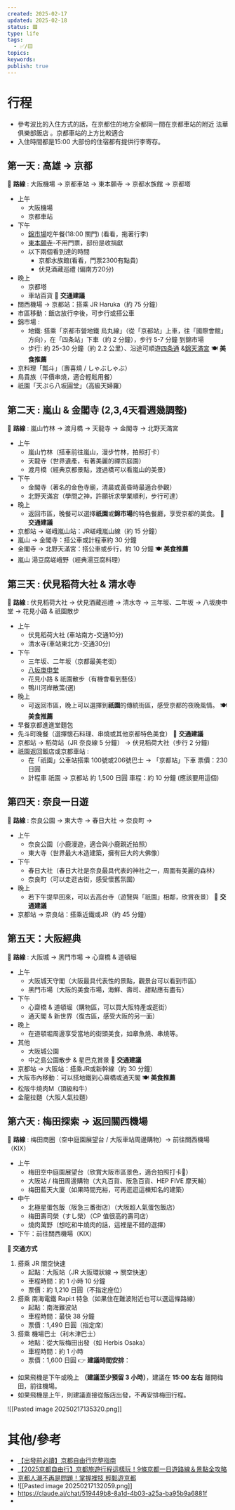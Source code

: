 ```yaml
---
created: 2025-02-17
updated: 2025-02-18
status: 🟥
type: life
tags:
  - ✅/🟨
topics: 
keywords: 
publish: true
---
```

# 行程
- 參考波比的入住方式的話，在京都住的地方全都同一間在京都車站的附近 法華俱樂部飯店 。京都車站的上方比較適合
- 入住時間都是15:00 大部份的住宿都有提供行李寄存。
## 第一天 : 高雄 → 京都
📍 **路線** :  大阪機場 → 京都車站 → 東本願寺 → 京都水族館 → 京都塔
- 上午 
	- 大阪機場
	- 京都車站
- 下午
	- [錦市場](https://bobbyworld.tw/2024-01-09-2714/)吃午餐(18:00 關門) (看看，拖著行李)
	- [東本願寺](https://www.gltjp.com/zh-hant/article/item/20867/#zh-13-91)-不用門票，部份是收捐獻
	- 以下兩個看到達的時間
		- 京都水族館(看看，門票2300有點貴)
		- 伏見酒藏巡禮 (偏南方20分)
- 晚上
	- 京都塔
	- 車站百貨
🚃 **交通建議**
- 關西機場 → 京都站：搭乘 JR Haruka（約 75 分鐘）
- 市區移動：飯店放行李後，可步行或搭公車
- 錦市場 : 
	- 地鐵: 搭乘「京都市營地鐵 烏丸線」（從「京都站」上車，往「國際會館」方向），在「四条站」下車（約 2 分鐘），步行 5-7 分鐘 到錦市場
	- 步行: 約 25-30 分鐘（約 2.2 公里）、沿途可順遊[四条通](https://gototravel.tw/kawaramachi-shopping-street/) &[錦天滿宮](https://www.bigfang.tw/blog/post/nishikitenmangu-kyoto)
🍽 **美食推薦**
- 京料理「瓢斗」（壽喜燒 / しゃぶしゃぶ）
- 鳥貴族（平價串燒，適合輕鬆用餐）
- 祇園「天ぷら八坂圓堂」（高級天婦羅）
## 第二天 : 嵐山 & 金閣寺 (2,3,4天看週幾調整)
📍 **路線** : 嵐山竹林 → 渡月橋 → 天龍寺 → 金閣寺 → 北野天滿宮
- 上午
    - 嵐山竹林（搭車前往嵐山，漫步竹林，拍照打卡）
    - 天龍寺（世界遺產，有著美麗的禪宗庭園）
    - 渡月橋（經典京都景點，渡過橋可以看嵐山的美景）
- 下午
    - 金閣寺（著名的金色寺廟，清晨或黃昏時最適合參觀）
    - 北野天滿宮（學問之神，許願祈求學業順利，步行可達）
- 晚上
    - 返回市區，晚餐可以選擇**祇園**或**錦市場**的特色餐廳，享受京都的美食。
🚃 **交通建議**
- 京都站 → 嵯峨嵐山站：JR嵯峨嵐山線（約 15 分鐘）
- 嵐山 → 金閣寺：搭公車或計程車約 30 分鐘
- 金閣寺 → 北野天滿宮：搭公車或步行，約 10 分鐘
🍽 **美食推薦**
- 嵐山 湯豆腐嵯峨野（經典湯豆腐料理）
## 第三天 : 伏見稻荷大社 & 清水寺
📍 **路線** :  伏見稻荷大社 → 伏見酒藏巡禮 →  清水寺 → 三年坂、二年坂 →  八坂庚申堂  →  花見小路 & 祇園散步
- 上午 
	- 伏見稻荷大社 (車站南方-交通10分)
	- 清水寺(車站東北方-交通30分)
- 下午
	- 三年坂、二年坂（京都最美老街）
	- [八坂庚申堂](https://bobbyworld.tw/2024-01-10-2720/)
	- 花見小路 & 祇園散步（有機會看到藝伎）
	- 鴨川河岸散策(選)
- 晚上
	- 可返回市區，晚上可以選擇到**祇園**的傳統街區，感受京都的夜晚風情。
🍽 **美食推薦**
- 早餐京都進進堂麵包
- 先斗町晚餐（選擇懷石料理、串燒或其他京都特色美食）
🚃 **交通建議**
- 京都站 → 稻荷站（JR 奈良線 5 分鐘） → 伏見稻荷大社（步行 2 分鐘)
- 祇園返回飯店或京都車站 :
	- 在「祇園」公車站搭乘 100號或206號巴士 → 「京都站」下車 票價：230 日圓
	- 計程車 祇園 → 京都站 約 1,500 日圓 車程：約 10 分鐘 (應該要用這個)
## 第四天 : 奈良一日遊
📍 **路線** :  奈良公園  → 東大寺 → 春日大社  → 奈良町  →
- 上午 
	- 奈良公園（小鹿漫遊，適合與小鹿親近拍照）
	- 東大寺（世界最大木造建築，擁有巨大的大佛像）
- 下午
	- 春日大社（春日大社是奈良最具代表的神社之一，周圍有美麗的森林）
	- 奈良町（可以走逛古街，感受懷舊氛圍）
- 晚上
	- 若下午提早回來，可以去高台寺（遊覽與「祇園」相鄰，欣賞夜景）
🚃 **交通建議**
- 京都站 → 奈良站：搭乘近鐵或JR（約 45 分鐘）
## 第五天：大阪經典
📍 **路線** :  大阪城 → 黑門市場 → 心齋橋 & 道頓堀
- 上午 
	- 大阪城天守閣（大阪最具代表性的景點，觀景台可以看到市區）
	- 黑門市場（大阪的美食市場，海鮮、壽司、甜點應有盡有）
- 下午
	- 心齋橋 & 道頓堀（購物區，可以買大阪特產或逛街）
	- 通天閣 & 新世界（復古區，感受大阪的另一面）
- 晚上
	- 在道頓堀周邊享受當地的街頭美食，如章魚燒、串燒等。
- 其他
	- 大阪城公園
	- 中之島公園散步 & 星巴克賞景
🚃 **交通建議**
- 京都站 → 大阪站：搭乘JR或新幹線（約 30 分鐘）
- 大阪市內移動：可以搭地鐵到心齋橋或通天閣
🍽 **美食推薦**
- 松阪牛燒肉M（頂級和牛）
- 金龍拉麵（大阪人氣拉麵）
## 第六天 : 梅田探索 → 返回關西機場
📍 **路線** :  梅田商圈（空中庭園展望台 / 大阪車站周邊購物）→ 前往關西機場（KIX）
- 上午 
	- 梅田空中庭園展望台（欣賞大阪市區景色，適合拍照打卡📸）
	- 大阪站 / 梅田周邊購物（大丸百貨、阪急百貨、HEP FIVE 摩天輪）
	- 梅田藍天大廈（如果時間充裕，可再逛逛這棟知名的建築）
- 中午
	- 北極星蛋包飯（阪急三番街店）（大阪超人氣蛋包飯店）
	- 梅田壽司榮（すし榮）（CP 值很高的壽司店）
	- 燒肉萬野（想吃和牛燒肉的話，這裡是不錯的選擇）
- 下午：前往關西機場（KIX）

**🚃 交通方式**
1. 搭乘 JR 關空快速
    - 起點：大阪站（JR 大阪環狀線 → 關空快速）
    - 車程時間：約 1 小時 10 分鐘
    - 票價：約 1,210 日圓（不指定座位）
2. 搭乘 南海電鐵 Rapi:t 特急（如果住在難波附近也可以選這條路線）
    - 起點：南海難波站
    - 車程時間：最快 38 分鐘
    - 票價：1,490 日圓（指定席）
3. 搭乘 機場巴士（利木津巴士）
    - 地點：從大阪梅田出發（如 Herbis Osaka）
    - 車程時間：約 1 小時
    - 票價：1,600 日圓
👉 **建議時間安排**：
- 如果飛機是下午或晚上 **（建議至少預留 3 小時）**，建議在 **15:00 左右** 離開梅田，前往機場。
- 如果飛機是上午，則建議直接從飯店出發，不再安排梅田行程。


![[Pasted image 20250217135320.png]]

# 其他/參考
- [【出發前必讀】京都自由行完整指南](https://www.gltjp.com/zh-hant/article/item/20710/)
- [【2025京都自由行】京都旅遊行程這樣玩！9條京都一日遊路線＆景點全攻略](https://bobbyworld.tw/2024-03-08-3100/)
- [京都人潮不再是問題！掌握裡技 輕鬆遊京都](https://www.youtube.com/watch?v=kYijDqF8i-4)
- ![[Pasted image 20250217132059.png]]
- https://claude.ai/chat/519449b8-8a1d-4b03-a25a-ba95b9a6881f
- 